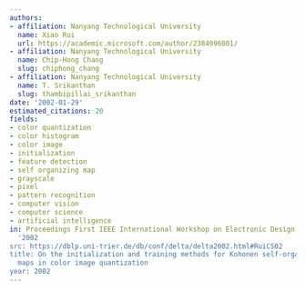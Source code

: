 ```yaml
---
authors:
- affiliation: Nanyang Technological University
  name: Xiao Rui
  url: https://academic.microsoft.com/author/2384996001/
- affiliation: Nanyang Technological University
  name: Chip-Hong Chang
  slug: chiphong_chang
- affiliation: Nanyang Technological University
  name: T. Srikanthan
  slug: thambipillai_srikanthan
date: '2002-01-29'
estimated_citations: 20
fields:
- color quantization
- color histogram
- color image
- initialization
- feature detection
- self organizing map
- grayscale
- pixel
- pattern recognition
- computer vision
- computer science
- artificial intelligence
in: Proceedings First IEEE International Workshop on Electronic Design, Test and Applications
  '2002
src: https://dblp.uni-trier.de/db/conf/delta/delta2002.html#RuiCS02
title: On the initialization and training methods for Kohonen self-organizing feature
  maps in color image quantization
year: 2002
---
```

